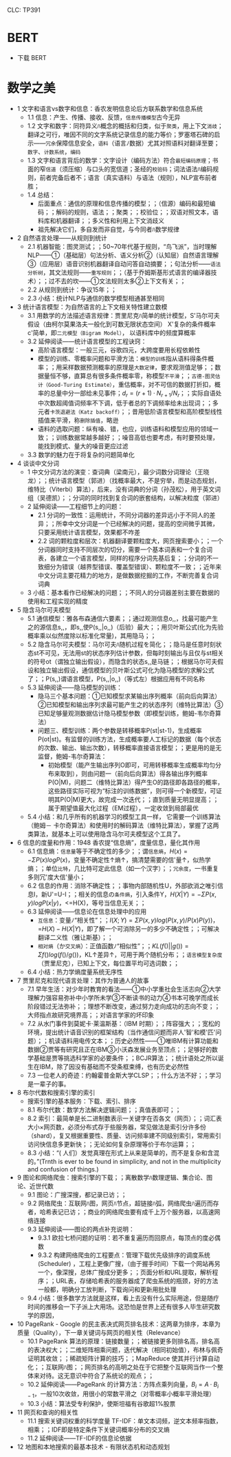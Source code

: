 

CLC: TP391

# BERT

- 下载 BERT


# 数学之美

- 1 文字和语言vs数字和信息：香农发明信息论后方联系数学和信息系统
  - 1.1 信息：产生、传播、接收、反馈，`信息传播模型`古今无异
  - 1.2 文字和数字：同符异义ﾊ概念的概括和归类，似于`聚类`，用上下文`消歧`；翻译之可行，唯因不同的文字系统记录信息的能力等价；罗塞塔石碑的启示——`冗余`保障信息安全，`语料`（语言ﾉ数据）尤其对照语料对翻译至要；`数字`、`计数系统`，`编码`
  - 1.3 文字和语言背后的数学：文字设计（编码方法）符合`最短编码原理`；书面的窄`信道`（须压缩）与口头的宽信道；圣经的`校验码`；词法语法ﾊ编码规则，前者完备后者不；语言（真实语料）与语法（规则），NLP宣布前者胜；
  - 1.4 总结：
    - 后面重点：通信的原理和信息传播的模型；；（信源）编码和最短编码；；解码的规则，语法；；聚类；；校验位；；双语对照文本，语料库和机器翻译；；多义性和利用上下文消歧义
    - 祖先解决它们，多自发而非自觉，与今同者ﾊ数学规律
- 2 自然语言处理——从规则到统计
  - 2.1 机器智能：图灵测试；；50~70年代基于规则，“鸟飞派”，当时理解NLP——①（基础层）句法分析、语义分析②（认知层）自然语言理解③（应用层）语音识别机器翻译自动问答自动摘要；；句法分析——`语法分析树`，其文法规则——`重写规则`；；（基于乔姆斯基形式语言的编译器技术）；；过不去的坎——①文法规则太多②上下文有关；；
  - 2.2 从规则到统计：争议15年；；
  - 2.3 小结：统计NLP与通信的数学模型相通甚至相同
- 3 统计语言模型：为自然语言的上下文相关特性建立数模
  - 3.1 用数学的方法描述语言规律：贾里尼克ﾊ简单的统计模型，S'马尔可夫假设（由柯尔莫果洛夫一般化到可数无限状态空间） X'复杂的条件概率 c'简单，即`二元模型（Bigram Model）`， 以语料库中的频度算概率
  - 3.2 延伸阅读——统计语言模型的工程诀窍：
    - 高阶语言模型：一般三元，谷歌四元，大跨度要用长程依赖性
    - 模型的训练、零概率问题和平滑方法：`模型的训练`指从语料得条件概率；；用采样数据预测概率的原理是`大数定律`，要求观测值足够；；数据量恒不够，直算总有很多条件概率零，称模型`不平滑`；；`古德-图灵估计（Good-Turing Estimate）`，重估概率，对不可信的数据打折扣，概率的总量中分一部给未见事件；$d_r = (r+1) · N_{r+1} / N_r$；；实际自语处中次数超阈值词频率不下调，低于者总的下调频率给未出现词；；多元者`卡茨退避法（Katz backoff）`；；昔用低阶语言模型和高阶模型线性插值来平滑，称`删除插值`，略逊
    - 语料的选取问题：纵有噪、错，也应，训练语料和模型应用的领域一致；；训练数据常越多越好；；噪音高低也要考虑，有时要预处理，能找到模式、量大的噪音更应过滤
  - 3.3 数学的魅力在于将复杂的问题简单化
- 4 谈谈中文分词
  - 1 中文分词方法的演变：查词典（梁南元），最少词数分词理论（王晓龙）；；统计语言模型（郭进）（找概率最大，不是穷举，而是动态规划，维特比（Viterbi）算法），后来，没有词典的分词（孙茂松），用于英文词组（吴德凯）；；分词的同时找到复合词的嵌套结构，以解决粒度（郭进）
  - 2 延伸阅读——工程细节上的问题：
    - 2.1 分词的一致性：运用统计，不同分词器的差异远小于不同人的差异；；所幸中文分词是一个已经解决的问题，提高的空间微乎其微，只要采用统计语言模型，效果都不咋差
    - 2.2 词的颗粒度和层次：机器翻译要颗粒度大，网页搜索要小；；一个分词器同时支持不同层次的切分，需要一个基本词表和一个复合词表，各建立一个语言模型，同样的程序分词先基后复；；分词的不一致细分为错误（越界型错误、覆盖型错误）、颗粒度不一致；；近年来中文分词主要花精力的地方，是做数据挖掘的工作，不断完善复合词词典
  - 3 小结：基本看作已经解决的问题；；不同人的分词器差别主要在数据的使用和工程实现的精度
- 5 隐含马尔可夫模型
  - 5.1 通信模型：雅各布森通信六要素；；通过观测信息o,,，找最可能产生之的源信息s,,，即s,,使P(s,,|o,,)（后验）最大；；用贝叶斯公式(化为先验概率乘以似然度除以标准化常量)，其用隐马；；
  - 5.2 隐含马尔可夫模型：马尔可夫ﾊ随机过程を简化；；隐马是任意时刻状态st不可见，无法用st的状态序列估计参数，但每时刻输出与且仅与st相关的符号ot（谓独立输出假设），而隐含的状态s,,是马链；；根据马尔可夫假设和独立输出假设，通信模型的贝叶斯公式可化为隐马模型的求解公式了；；P(s,,)谓语言模型，P(s,,|o,,)（等式左）根据应用有不同名称
  - 5.3 延伸阅读——隐马模型的训练：
    - 隐马三个基本问题：①已知模型求某输出序列概率（前向后向算法）②已知模型和输出序列求最可能产生之的状态序列（维特比算法）③已知足够量观测数据估计隐马模型参数（即模型训练，鲍姆-韦尔奇算法）
    - 问题三、模型训练：两个参数是转移概率P(st|st-1)，生成概率P(ot|st)。有监督的训练方法，生成概率要人工标记的数据（每个状态的次数、输出、输出次数），转移概率直接语言模型；；更是用的是无监督，鲍姆-韦尔奇算法：
      - 初始模型（能产生输出序列O即可，可用转移概率生成概率均匀分布来取到），则由问题一（前向后向算法）得各输出序列概率P(O|M)，问题二（维特比算法）得产生O的路径即各路径的概率，这些路径实际可视为“标注的训练数据”，则可得一个新模型，可证明其P(O|M)更大，故完成一次迭代；；直到质量无明显提高；；属于期望值最大化过程（EM过程），一定收敛到局部最优
  - 5.4 小结：和几乎所有的机器学习的模型工具一样， 它需要一个训练算法（鲍姆－ 卡尔奇算法）和使用时的解码算法（维特比算法），掌握了这两类算法，就基本上可以使用隐含马尔可夫模型这个工具了。
- 6 信息的度量和作用：1948 香农提“信息熵”，度量信息，量化其作用
  - 6.1 信息熵：`信息量`等于不确定性的多少；；谓`信息熵`，$H(x)=-ΣP(x)logP(x)$，变量不确定性↑熵↑，搞清楚需要的信'量↑，似热学熵；；单位`比特`，几比特可定此信息（如一个汉字）；；`冗余度`，一书重复多则冗'度大信'量小；
  - 6.2 信息的作用：消除不确定性；；事物内部随机性U，外部欲消之唯引信息I，新U'=U-I；；相关的信息の`条件熵`，引入条件Y，$H(X|Y)=-Σ P(x,y) logP(x|y)$，<=H(X)，等号当信息无关；；
  - 6.3 延伸阅读——信息论在信息处理中的应用
    - `互信息`：变量ﾉ“相关性”；；$I(X;Y)=Σ P(x,y) log(P(x,y)/P(x)P(y))$，=$H(X)-H(X|Y)$，即了解一个可消除另一的多少不确定性；；可解决翻译二义性（雅让斯基）；；
    - `相对熵`（か`交叉熵`）：正值函数ﾉ“相似性”；；$KL(f()||g())=Σ f() log(f()/g())$，KL↑差异↑，可用于两个随机分布；；`语言模型复杂度`（贾里尼克），已知上下文，每位置平均可选词数；；
  - 6.4 小结：热力学熵度量系统无序性
- 7 贾里尼克和现代语言处理：其作为普通人的故事
  - 7.1 早年生活：对少年时教育的看法——①中小学重社会生活志向②大学理解力强容易弥补中小学所未学③不断读书的动力④书本可晚学而成长阶段错过无法弥补；；理想不断改变，通过努力走向成功的志向不变；；大师指点故研究境界高；；对语言学家的坏印象
  - 7.2 从水门事件到莫妮卡·莱温斯基：（IBM 时期）；；阵容强大；；宽松的环境，提出统计语音识别的框架结构（当作通信问题而非人'智'和模'匹'问题）；；机读语料用电传文本；；历史必然性——①唯IBM有计算功能和数据②贾等有研究且正在IBM③小沃森发展业务至顶点；；足够好的数学基础是贾等挑选科学家的必要条件；；BCJR算法；；统计语处之所以诞生在IBM，除了因没有基础而不受条框束缚，也有历史必然性
  - 7.3 一位老人的奇迹：约翰霍普金斯大学CLSP；；什么方法不好；；学习是一辈子的事。
- 8 布尔代数和搜索引擎的索引
  - 搜索引擎的基本服务：下载、索引、排序
  - 8.1 布尔代数：数学方法解决逻辑问题；；真值表即可；；
  - 8.2 索引：最简单是长二进制数表示一关键字在否各文（网页）；；词汇表大小×网页数，必须分布式存于些服务器，常见做法是索引分许多份（shard），复又根据重要性、质量、访问频率建不同级别索引，常用索引访问快信息多更新快；；无论如何复杂原理等价于布尔运算；；
  - 8.3 小结：“( 人们）发觉真理在形式上从来是简单的，而不是复杂和含混的。”(Trnth is ever to be found in simplicity, and not in the multiplicity and confusion of things.)
- 9 图论和网络爬虫：搜索引擎的下载；；离散数学ﾊ数理逻辑、集合论、图论、近世代数
  - 9.1 图论：广搜深搜，都记录已访；；
  - 9.2 网络爬虫：互联网ﾊ图，网页ﾊ节点，超链接ﾊ弧，网络爬虫ﾊ遍历而存者，哈希表记已访；；商业的网络爬虫要有成千上万个服务器，以高速网络连接
  - 9.3 延伸阅读——图论的两点补充说明：
    - 9.3.1 欧拉七桥问题的证明：若不重复遍历而回原点，每顶点的度必偶数
    - 9.3.2 构建网络爬虫的工程要点：管理下载优先级排序的调度系统(Scheduler) ，工程上更像广搜，（由于握手时间）下载一个网站再另一个，像深搜，总体广搜成分更多；；页面分析和URL提取，解析程序；；URL表，存储哈希表的服务器成了爬虫系统的瓶颈，好的方法一般都，明确分工放判断，下载询问和更新用批处理
  - 9.4 小结：很多数学方法就是这样，看上去没有什么实际用途，但是随疗时间的推移会一下子派上大用场。这恐怕是世界上还有很多人毕生研究数学的原因， 
- 10 PageRank - Google 的民主表决式网页排名技术：这两章为排序，本章为质量（Quality），下一章关键词与网页的相关性（Relevance）
  - 10.1 PageRank 算法的原理：链接数量；；被链接更多则排名高，排名高的表决权大；；二维矩阵相乘问题，迭代解决（相同初始值），布林与佩奇证明其收敛；；稀疏矩阵计算的技巧；；MapReduce 使其并行计算自动化；；互联网ﾊ图；；网页排名的高明之处在于它把整个互联网当作一个整体来对待。这无意识中符合了系统论的观点；；
  - 10.2 延伸阅读——PageRank 的计算方法：方阵点乘列向量，$B_i=A·B_{i-1}$，一般10次收敛，用很小的常数平滑之（对零概率小概率平滑处理）
  - 10.3 小结：算法受专利保护，使斯坦福有谷歌超1%股票
- 11 网页和查询的相关性
  - 11.1 搜索关键词权重的科学度量 TF-IDF：单文本词频，逆文本频率指数，相乘；；IDF即是特定条件下关键词概率分布的交叉熵
  - 11.2 延伸阅读——TF-IDF的信息论依据
- 12 地图和本地搜索的最基本技术 - 有限状态机和动态规划